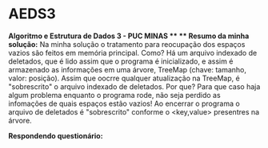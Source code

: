 # AEDS3
**Algoritmo e Estrutura de Dados 3 - PUC MINAS **
** Resumo da minha solução:**
Na minha solução o tratamento para reocupação dos espaços vazios são feitos em memória principal. Como? Há um arquivo indexado de deletados, que é lido assim que o programa é inicializado, e assim é armazenado as informações em uma árvore, TreeMap (chave: tamanho, valor: posição).
Assim que oocrre qualquer atualização na TreeMap, é "sobrescrito" o arquivo indexado de deletados. Por que? Para que caso haja algum problema enquanto o programa rode, não seja perdido as infomações de quais espaços estão vazios!
Ao encerrar o programa o arquivo de deletados é "sobrescrito" conforme o <key,value> presentres na árvore.

**Respondendo questionário:**

